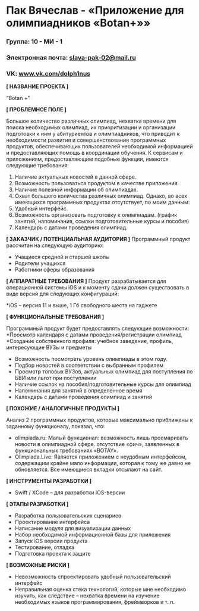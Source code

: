 #  Пак Вячеслав - «Приложение для олимпиадников «Botan+»»

### Группа: 10 - МИ - 1
### Электронная почта: slava-pak-02@mail.ru
### VK: www.vk.com/dolph1nus


**[ НАЗВАНИЕ ПРОЕКТА ]**

“Botan +”

**[ ПРОБЛЕМНОЕ ПОЛЕ ]**

Большое количество различных олимпиад, нехватка времени для поиска необходимых олимпиад, их приоритизации и организации подготовки к ним у абитуриентов и олимпиадников, что приводит к необходимости развития и совершенствования программных продуктов, обеспечивающих пользователей необходимой информацией и предоставляющих помощь в координации обучения.
К сервисам и приложениям, предоставляющим подобные функции, имеются следующие требования:
1)	Наличие актуальных новостей в данной сфере.
2)	Возможность пользоваться продуктом в качестве приложения.
3)	Наличие полезной информации об олимпиадах.
4)	Охват большого количества различных  олимпиад.
Однако, во всех имеющихся программных продуктах отсутствует, по моим данным: 
1)   Удобный интерфейс.
2)   Возможность организовать подготовку к олимпиадам. (график занятий, напоминания, ссылки подготовительные курсы и пособия)
3)   Календарь с датами проведения олимпиад.

**[ ЗАКАЗЧИК / ПОТЕНЦИАЛЬНАЯ АУДИТОРИЯ ]**
Программный продукт рассчитан на следующую аудиторию:
* Учащиеся средней и старшей школы
* Родители учащихся
* Работники сферы образования

**[ АППАРАТНЫЕ ТРЕБОВАНИЯ ]** 
Продукт разрабатывается для операционной системы iOS и к моменту сдачи должен существовать в виде версий для следующих конфигураций:

*iOS – версия 11 и выше, 1 Гб свободного места на гаджете


**[ ФУНКЦИОНАЛЬНЫЕ ТРЕБОВАНИЯ ]**

Программный продукт будет предоставлять следующие возможности:
*Просмотр календаря с датами проведения/регистрации олимпиад
*Создание собственного профиля: учебное заведение, профиль, интересующие ВУЗы и предметы
*	Возможность посмотреть уровень олимпиады в этом году.
*	Подбор новостей в соответствии с выбранным профилем
*	Просмотр топовых ВУЗов, актуальных олимпиад для поступления по БВИ или льгот при поступлении
*	Наличие ссылок на пособия/подготовительные курсы для олимпиад
*	Напоминания для занятий в определенное время
*	Календарь с датами проведения олимпиад и занятий


**[ ПОХОЖИЕ / АНАЛОГИЧНЫЕ ПРОДУКТЫ ]**

Анализ 2 программных продуктов, которые максимально приближены к заданному функционалу, показал, что:

*	olimpiada.ru: Малый функционал: возможность лишь просмаривать новости в олимпиадной сфере. отсутствие «фич», заявленных в функциональных требованиях «BOTAY».
*	Olimpiada.Live: Является приложением с неудобным интерфейсом, содержащим крайне мало информации, которая к тому же давно не обновляется. Все имеющиеся вкладки отсылают на сайт.

**[ ИНСТРУМЕНТЫ РАЗРАБОТКИ ]**

*	Swift / XCode – для разработки iOS-версии

**[ ЭТАПЫ РАЗРАБОТКИ ]**

*	Разработка пользовательских сценариев
* Проектирование интерфейса
* Написание модуля для визуализации данных
* Набор необходимой информационной базы для приложения
* Запуск iOS версии продукта
* Тестирование, отладка
* Подготовка проекта к защите

**[ ВОЗМОЖНЫЕ РИСКИ ]**

*	Невозможность спроектировать удобный пользовательский интерфейс 
*	Неправильная оценка стека технологий, которые мне необходимо изучить, как следствие – нехватка времени на изучение необходимых языков программирования, фреймворков и т. п.
